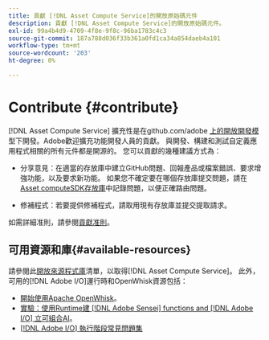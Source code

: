 ```yaml
---
title: 貢獻 [!DNL Asset Compute Service]的開放原始碼元件
description: 貢獻 [!DNL Asset Compute Service]的開放原始碼元件。
exl-id: 99a4b4d9-4709-4f8e-9f8c-96ba1783c4c3
source-git-commit: 187a788d036f33b361a0fd1ca34a854daeb4a101
workflow-type: tm+mt
source-wordcount: '203'
ht-degree: 0%

---
```


# Contribute {#contribute}

[!DNL Asset Compute Service] 擴充性是在github.com/adobe [上的開放開發模](https://github.com/adobe)型下開發。Adobe歡迎擴充功能開發人員的貢獻。 與開發、構建和測試自定義應用程式相關的所有元件都是開源的。 您可以貢獻的幾種建議方式為：

* 分享意見：在適當的存放庫中建立GitHub問題、回報產品或檔案錯誤、要求增強功能，以及要求新功能。 如果您不確定要在哪個存放庫提交問題，請在[Asset computeSDK存放庫](https://github.com/adobe/asset-compute-sdk)中記錄問題，以便正確路由問題。

* 修補程式：若要提供修補程式，請取用現有存放庫並提交提取請求。

如需詳細准則，請參閱[貢獻准則](https://github.com/adobe/asset-compute-sdk/blob/master/.github/CONTRIBUTING.md)。

## 可用資源和庫{#available-resources}

請參閱此[開放來源程式庫](https://github.com/adobe/asset-compute-sdk#available-resources-and-libraries)清單，以取得[!DNL Asset Compute Service]。 此外，可用的[!DNL Adobe I/O]運行時和OpenWhisk資源包括：

* [開始使用Apache OpenWhisk](https://github.com/apache/incubator-openwhisk/tree/master/docs#getting-started-with-openwhisk)。
* [實驗：使用Runtime建 [!DNL Adobe Sensei] functions and [!DNL Adobe I/O] 立可組合AI](https://opensource.adobe.com/adobe-sensei-ai-functions/index.html)。
* [[!DNL Adobe I/O] 執行階段常見問題集](https://www.adobe.io/apis/experienceplatform/runtime/docs.html#!adobedocs/adobeio-runtime/master/resources/faq.md)

<!-- **TBD** for post-release:
* Link to Firefly open-source components.
* Issues in `aio` can be reported in Firefly repos.
* Issues in asset-compute-sdk or devtool goes into the relevant repos from Nui.
-->
